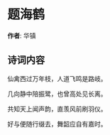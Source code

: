 # 题海鹤

**作者**: 华镇

## 诗词内容

仙禽西过万年枝，人道飞鸣是路岐。

几向静中陪振鹭，也曾高处见长离。

共知天上闻声韵，直羡风前刷羽仪。

好与便随行缀去，舞韶应自有嘉时。

